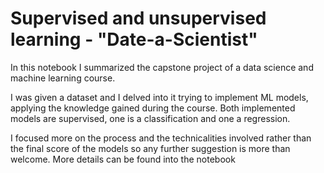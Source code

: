 # Supervised and unsupervised learning - "Date-a-Scientist"

In this notebook I summarized the capstone project of a data science and machine learning course. 

I was given a dataset and I delved into it trying to implement ML models, applying the knowledge gained during the course. 
Both implemented models are supervised, one is a classification and one a regression. 

I focused more on the process and the technicalities involved rather than the final score of the models so any further suggestion is more than welcome. 
More details can be found into the notebook
